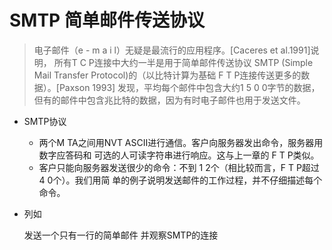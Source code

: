 # SMTP 简单邮件传送协议
> 电子邮件（e - m a i l）无疑是最流行的应用程序。[Caceres et al.1991]说明，
所有T C P连接中大约一半是用于简单邮件传送协议 SMTP (Simple Mail Transfer Protocol)的（以比特计算为基础
F T P连接传送更多的数据）。[Paxson 1993] 发现，平均每个邮件中包含大约1 5 0 0字节的数据，但有的邮件中包含兆比特的数据，因为有时电子邮件也用于发送文件。


* SMTP协议
  * 两个M TA之间用NVT ASCII进行通信。客户向服务器发出命令，服务器用数字应答码和
可选的人可读字符串进行响应。这与上一章的 F T P类似。
  * 客户只能向服务器发送很少的命令：不到 1 2个（相比较而言，F T P超过4 0个）。我们用简
单的例子说明发送邮件的工作过程，并不仔细描述每个命令。


* 列如

  发送一个只有一行的简单邮件 并观察SMTP的连接
